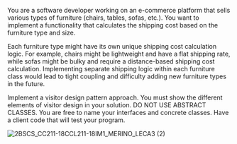 You are a software developer working on an e-commerce platform that sells various types of furniture (chairs, tables, sofas, etc.). You want to implement a functionality that calculates the shipping cost based on the furniture type and size.

Each furniture type might have its own unique shipping cost calculation logic. For example, chairs might be lightweight and have a flat shipping rate, while sofas might be bulky and require a distance-based shipping cost calculation. Implementing separate shipping logic within each furniture class would lead to tight coupling and difficulty adding new furniture types in the future.

Implement a visitor design pattern approach. You must show the different elements of visitor design in your solution.  DO NOT USE ABSTRACT CLASSES. You are free to name your interfaces and concrete classes. Have a client code that will test your program.

![2BSCS_CC211-18CCL211-18IM1_MERINO_LECA3 (2)](https://github.com/MerinoYalaine/FurnitureVisitorPattern/assets/142370694/e87f40bf-a78b-43f1-b650-62f911f2e9f7)
